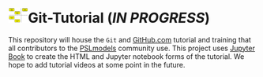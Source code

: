 # <img src="https://raw.githubusercontent.com/PSLmodels/Git-Tutorial/master/jb_git_tutorial/jb_git_tutorial_logo.png" width=40 />Git-Tutorial (*IN PROGRESS*)
This repository will house the `Git` and [GitHub.com](https://github.com/) tutorial and training that all contributors to the [PSLmodels](https://github.com/PSLmodels) community use. This project uses [Jupyter Book](https://jupyterbook.org/intro.html) to create the HTML and Jupyter notebook forms of the tutorial. We hope to add tutorial videos at some point in the future.
